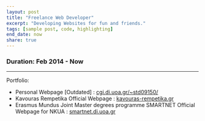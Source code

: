 ```yaml
---
layout: post
title: "Freelance Web Developer"
excerpt: "Developing Websites for fun and friends."
tags: [sample post, code, highlighting]
end_date: now
share: true
---
```


### Duration: Feb 2014 - Now
---

Portfolio:

* Personal Webpage [Outdated] : <a href="http://cgi.di.uoa.gr/~std09150/"> cgi.di.uoa.gr/~std09150/ </a>
* Kavouras Rempetika Official Webpage : <a href="http://kavouras-rempetika.gr"> kavouras-rempetika.gr </a>
* Erasmus Mundus Joint Master degrees programme SMARTNET Official Webpage for NKUA : <a href="https://smartnet.di.uoa.gr/">smartnet.di.uoa.gr</a>
